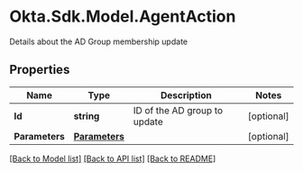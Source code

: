 # Okta.Sdk.Model.AgentAction
Details about the AD Group membership update

## Properties

Name | Type | Description | Notes
------------ | ------------- | ------------- | -------------
**Id** | **string** | ID of the AD group to update | [optional] 
**Parameters** | [**Parameters**](.md) |  | [optional] 

[[Back to Model list]](../README.md#documentation-for-models) [[Back to API list]](../README.md#documentation-for-api-endpoints) [[Back to README]](../README.md)

